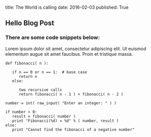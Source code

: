 title: The World is calling
date: 2016-02-03
published: True

## Hello Blog Post

### There are some code snippets below:

Lorem ipsum dolor sit amet, consectetur adipiscing elit.
Ut euismod elementum augue sit amet faucibus. Proin et tristique massa.



    def fibonacci( n ):

       if n == 0 or n == 1:  # base case
          return n
       else:

          two recursive calls
          return fibonacci( n - 1 ) + fibonacci( n - 2 )

    number = int( raw_input( "Enter an integer: " ) )

    if number > 0:
       result = fibonacci( number )
       print "Fibonacci(%d) = %d" % ( number, result )
    else:
       print "Cannot find the fibonacci of a negative number"



